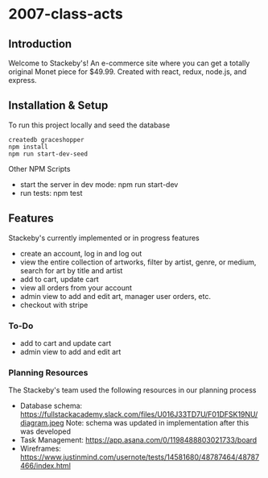 # 2007-class-acts

## Introduction
Welcome to Stackeby's! An e-commerce site where you can get a totally original Monet piece for $49.99. Created with react, redux, node.js, and express.

## Installation & Setup
To run this project locally and seed the database
```
createdb graceshopper
npm install
npm run start-dev-seed
```

Other NPM Scripts
- start the server in dev mode: npm run start-dev
- run tests: npm test

## Features
Stackeby's currently implemented or in progress features
- create an account, log in and log out
- view the entire collection of artworks, filter by artist, genre, or medium, search for art by title and artist
- add to cart, update cart
- view all orders from your account
- admin view to add and edit art, manager user orders, etc.
- checkout with stripe

### To-Do
- add to cart and update cart
- admin view to add and edit art


### Planning Resources
The Stackeby's team used the following resources in our planning process
* Database schema: https://fullstackacademy.slack.com/files/U016J33TD7U/F01DFSK19NU/diagram.jpeg
  Note: schema was updated in implementation after this was developed
* Task Management: https://app.asana.com/0/1198488803021733/board
* Wireframes: https://www.justinmind.com/usernote/tests/14581680/48787464/48787466/index.html

